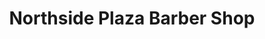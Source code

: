 ---
title: "Northside Plaza Barber Shop"
url: /valdosta/northside-plaza-barber-shop/
shop: hairdresser
---